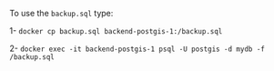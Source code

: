 To use the `backup.sql` type:

1- `docker cp backup.sql backend-postgis-1:/backup.sql`

2- `docker exec -it backend-postgis-1 psql -U postgis -d mydb -f /backup.sql`
